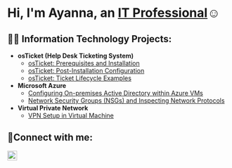 <h1>Hi, I'm Ayanna, an <a href="https://linkedin.com/in/ayanna-johnson1">IT Professional</a>☺</h1>

<h2>👨‍💻 Information Technology Projects:</h2>

- <b>osTicket (Help Desk Ticketing System)</b>
  - [osTicket: Prerequisites and Installation](https://github.com/ajohnsonj77/osticket-prereqs)
  - [osTicket: Post-Installation Configuration](https://github.com/ajohnsonj77/post-install-config)
  - [osTicket: Ticket Lifecycle Examples](https://github.com/ajohnsonj77/ticket-lifecycle)
- <b>Microsoft Azure</b>
  - [Configuring On-premises Active Directory within Azure VMs](https://github.com/ajohnsonj77/configure-ad)
  - [Network Security Groups (NSGs) and Inspecting Network Protocols](https://github.com/ajohnsonj77/azure-network-protocols)
- <b>Virtual Private Network</b>
  - [VPN Setup in Virtual Machine ](https://github.com/ajohnsonj77/Setting-UP-A-VPN)

<h2>🤳Connect with me:</h2>

[<img align="left" alt="Ayanna | LinkedIn" width="22px" src="https://cdn.jsdelivr.net/npm/simple-icons@v3/icons/linkedin.svg" />][linkedin]


[linkedin]: https://linkedin.com/in/ayanna-johnson1

